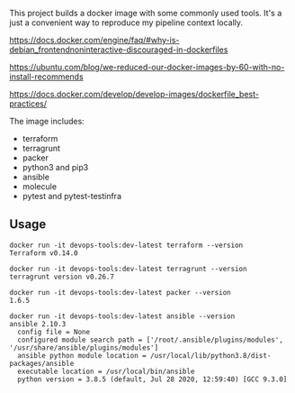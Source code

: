 This project builds a docker image with some commonly used tools. It's a just a convenient way to reproduce my pipeline context locally.

https://docs.docker.com/engine/faq/#why-is-debian_frontendnoninteractive-discouraged-in-dockerfiles

https://ubuntu.com/blog/we-reduced-our-docker-images-by-60-with-no-install-recommends

https://docs.docker.com/develop/develop-images/dockerfile_best-practices/

The image includes:
 - terraform
 - terragrunt
 - packer
 - python3 and pip3
 - ansible
 - molecule
 - pytest and pytest-testinfra


## Usage

```shell script
docker run -it devops-tools:dev-latest terraform --version
Terraform v0.14.0

docker run -it devops-tools:dev-latest terragrunt --version
terragrunt version v0.26.7

docker run -it devops-tools:dev-latest packer --version
1.6.5

docker run -it devops-tools:dev-latest ansible --version
ansible 2.10.3
  config file = None
  configured module search path = ['/root/.ansible/plugins/modules', '/usr/share/ansible/plugins/modules']
  ansible python module location = /usr/local/lib/python3.8/dist-packages/ansible
  executable location = /usr/local/bin/ansible
  python version = 3.8.5 (default, Jul 28 2020, 12:59:40) [GCC 9.3.0]

```